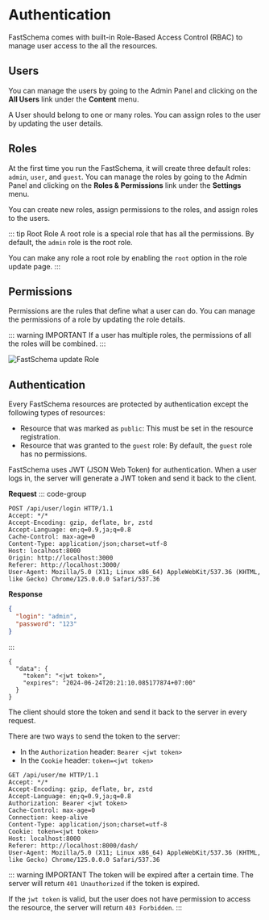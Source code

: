 # Authentication

FastSchema comes with built-in Role-Based Access Control (RBAC) to manage user access to the all the resources.

## Users

You can manage the users by going to the Admin Panel and clicking on the **All Users** link under the **Content** menu.

A User should belong to one or many roles. You can assign roles to the user by updating the user details.

## Roles

At the first time you run the FastSchema, it will create three default roles: `admin`, `user`, and `guest`. You can manage the roles by going to the Admin Panel and clicking on the **Roles & Permissions** link under the **Settings** menu.

You can create new roles, assign permissions to the roles, and assign roles to the users.

::: tip Root Role
A root role is a special role that has all the permissions. By default, the `admin` role is the root role.

You can make any role a root role by enabling the `root` option in the role update page.
:::

## Permissions

Permissions are the rules that define what a user can do. You can manage the permissions of a role by updating the role details.

::: warning IMPORTANT
If a user has multiple roles, the permissions of all the roles will be combined.
:::

<div>
<img src="/static/images/role-edit.png" alt="FastSchema update Role" style="margin:auto" />
</div>

## Authentication

Every FastSchema resources are protected by authentication except the following types of resources:

- Resource that was marked as `public`: This must be set in the resource registration.
- Resource that was granted to the `guest` role: By default, the `guest` role has no permissions.

FastSchema uses JWT (JSON Web Token) for authentication. When a user logs in, the server will generate a JWT token and send it back to the client.

**Request**
::: code-group

```http [Header]
POST /api/user/login HTTP/1.1
Accept: */*
Accept-Encoding: gzip, deflate, br, zstd
Accept-Language: en;q=0.9,ja;q=0.8
Cache-Control: max-age=0
Content-Type: application/json;charset=utf-8
Host: localhost:8000
Origin: http://localhost:3000
Referer: http://localhost:3000/
User-Agent: Mozilla/5.0 (X11; Linux x86_64) AppleWebKit/537.36 (KHTML, like Gecko) Chrome/125.0.0.0 Safari/537.36
```

**Response**
```json [Body]
{
  "login": "admin",
  "password": "123"
}
```

:::

```json{3}
{
  "data": {
    "token": "<jwt token>",
    "expires": "2024-06-24T20:21:10.085177874+07:00"
  }
}
```

The client should store the token and send it back to the server in every request.

There are two ways to send the token to the server:

- In the `Authorization` header: `Bearer <jwt token>`
- In the `Cookie` header: `token=<jwt token>`

```http{5,9}
GET /api/user/me HTTP/1.1
Accept: */*
Accept-Encoding: gzip, deflate, br, zstd
Accept-Language: en;q=0.9,ja;q=0.8
Authorization: Bearer <jwt token>
Cache-Control: max-age=0
Connection: keep-alive
Content-Type: application/json;charset=utf-8
Cookie: token=<jwt token>
Host: localhost:8000
Referer: http://localhost:8000/dash/
User-Agent: Mozilla/5.0 (X11; Linux x86_64) AppleWebKit/537.36 (KHTML, like Gecko) Chrome/125.0.0.0 Safari/537.36
```

::: warning IMPORTANT
The token will be expired after a certain time. The server will return `401 Unauthorized` if the token is expired.

If the `jwt token` is valid, but the user does not have permission to access the resource, the server will return `403 Forbidden`.
:::
